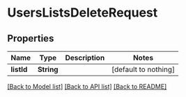 # UsersListsDeleteRequest


## Properties
Name | Type | Description | Notes
------------ | ------------- | ------------- | -------------
**listId** | **String** |  | [default to nothing]


[[Back to Model list]](../README.md#models) [[Back to API list]](../README.md#api-endpoints) [[Back to README]](../README.md)



